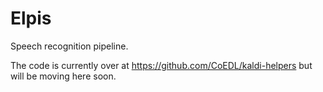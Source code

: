 # Elpis

Speech recognition pipeline.

The code is currently over at https://github.com/CoEDL/kaldi-helpers but will be moving here soon.
